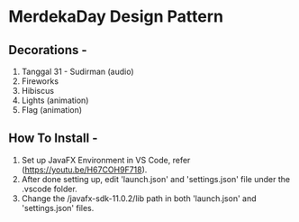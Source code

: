 # MerdekaDay Design Pattern

Decorations -
---------

1. Tanggal 31 - Sudirman (audio)
2. Fireworks
3. Hibiscus
4. Lights (animation)
5. Flag (animation)

How To Install -
---------

1. Set up JavaFX Environment in VS Code, refer (https://youtu.be/H67COH9F718).
2. After done setting up, edit 'launch.json' and 'settings.json' file under the .vscode folder.
3. Change the /javafx-sdk-11.0.2/lib path in both 'launch.json' and 'settings.json' files.
